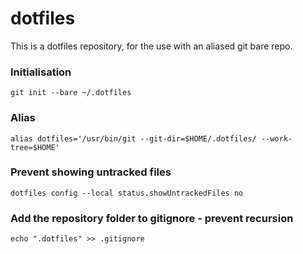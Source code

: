 # dotfiles
This is a dotfiles repository, for the use with an aliased git bare repo.

### Initialisation
`git init --bare ~/.dotfiles`

### Alias
`alias dotfiles='/usr/bin/git --git-dir=$HOME/.dotfiles/ --work-tree=$HOME'`

### Prevent showing untracked files
`dotfiles config --local status.showUntrackedFiles no`

### Add the repository folder to gitignore - prevent recursion
`echo ".dotfiles" >> .gitignore`
